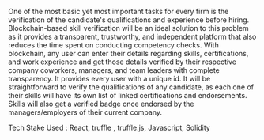 One of the most basic yet most important tasks for every firm is the verification of the candidate's qualifications and experience before hiring. Blockchain-based skill verification will be an ideal solution to this problem as it provides a transparent, trustworthy, and independent platform that also reduces the time spent on conducting competency checks. With blockchain, any user can enter their details regarding skills, certifications, and work experience and get those details verified by their respective company coworkers, managers, and team leaders with complete transparency.
It  provides every user with a unique id. It will be straightforward to verify the qualifications of any candidate, as each one of their skills will have its own list of linked certifications and endorsements. Skills will also get a verified badge once endorsed by the managers/employers of their current company.

Tech Stake Used : React, truffle , truffle.js, Javascript, Solidity 
